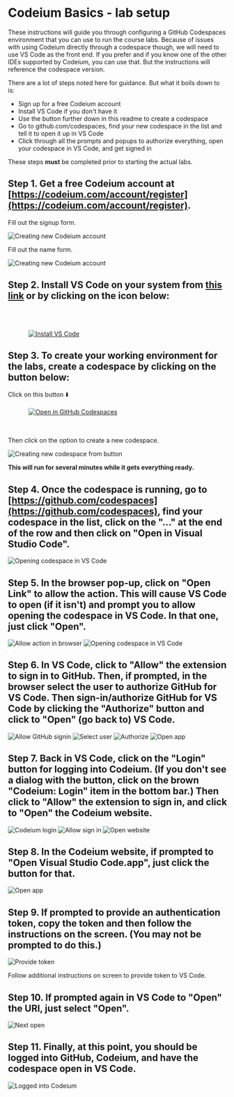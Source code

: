 
# Codeium Basics - lab setup

These instructions will guide you through configuring a GitHub Codespaces environment that you can use to run the course labs. Because of issues with using Codeium directly through a codespace though, we will need to use VS Code as the front end. 
If you prefer and if you know one of the other IDEs supported by Codeium, you can use that. But the instructions will reference the codespace version.

There are a lot of steps noted here for guidance. But what it boils down to is:
- Sign up for a free Codeium account
- Install VS Code if you don't have it
- Use the button further down in this readme to create a codespace
- Go to github.com/codespaces, find your new codespace in the list and tell it to open it up in VS Code
- Click through all the prompts and popups to authorize everything, open your codespace in VS Code, and get signed in

These steps **must** be completed prior to starting the actual labs.

## Step 1. Get a free Codeium account at [https://codeium.com/account/register](https://codeium.com/account/register).

Fill out the signup form.

![Creating new Codeium account](./images/cb12.png?raw=true "Creating new Codeium account")

Fill out the name form.

![Creating new Codeium account](./images/cb13.png?raw=true "Creating new Codeium account")

## Step 2. Install VS Code on your system from [this link](https://code.visualstudio.com/download) or by clicking on the icon below:

<br/><br/>

&nbsp;&nbsp;&nbsp;&nbsp;&nbsp;&nbsp;&nbsp;&nbsp;&nbsp;&nbsp;&nbsp;&nbsp;[![Install VS Code](https://github.com/skillrepos/codeium-basics/blob/main/images/vscode.svg)](https://code.visualstudio.com/download)

## Step 3. To create your working environment for the labs, create a codespace by clicking on the button below:

Click on this button ⬇️
<br/><br/>
&nbsp;&nbsp;&nbsp;&nbsp;&nbsp;&nbsp;&nbsp;&nbsp;&nbsp;&nbsp;&nbsp;&nbsp;[![Open in GitHub Codespaces](https://github.com/codespaces/badge.svg)](https://codespaces.new/skillrepos/codeium-basics?quickstart=1)


<br/><br/>
Then click on the option to create a new codespace.

![Creating new codespace from button](./images/cb01.png?raw=true "Creating new codespace from button")

**This will run for several minutes while it gets everything ready.**

## Step 4. Once the codespace is running, go to [https://github.com/codespaces](https://github.com/codespaces), find your codespace in the list, click on the "..." at the end of the row and then click on "Open in Visual Studio Code".
  
![Opening codespace in VS Code](./images/cb02.png?raw=true "Opening codespace in VS Code")

## Step 5. In the browser pop-up, click on "Open Link" to allow the action. This will cause VS Code to open (if it isn't) and prompt you to allow opening the codespace in VS Code. In that one, just click "Open".

![Allow action in browser](./images/cb03.png?raw=true "Allow action in browser")
![Opening codespace in VS Code](./images/cb04.png?raw=true "Opening codespace in VS Code")

## Step 6. In VS Code, click to "Allow" the extension to sign in to GitHub. Then, if prompted, in the browser select the user to authorize GitHub for VS Code. Then sign-in/authorize GitHub for VS Code by clicking the "Authorize" button and click to "Open" (go back to) VS Code.

![Allow GitHub signin](./images/cb05.png?raw=true "Allow GitHub signin")
![Select user](./images/cb06.png?raw=true "Select user")
![Authorize](./images/cb07.png?raw=true "Authorize")
![Open app](./images/cb08.png?raw=true "Open app")

## Step 7. Back in VS Code, click on the "Login" button for logging into Codeium. (If you don't see a dialog with the button, click on the brown "Codeium: Login" item in the bottom bar.) Then click to "Allow" the extension to sign in, and click to "Open" the Codeium website.

![Codeium login](./images/cb09.png?raw=true "Codeium login")
![Allow sign in](./images/cb10.png?raw=true "Allow sign in")
![Open website](./images/cb11.png?raw=true "Open website")

## Step 8. In the Codeium website, if prompted to "Open Visual Studio Code.app", just click the button for that. 

![Open app](./images/cb15.png?raw=true "Open app")

## Step 9. If prompted to provide an authentication token, copy the token and then follow the instructions on the screen. (You may not be prompted to do this.)

![Provide token](./images/cb14.png?raw=true "Provide token")

Follow additional instructions on screen to provide token to VS Code.

## Step 10. If prompted again in VS Code to "Open" the URI, just select "Open". 

![Next open](./images/cb16.png?raw=true "Next open")

## Step 11. Finally, at this point, you should be logged into GitHub, Codeium, and have the codespace open in VS Code. 

![Logged into Codeium](./images/cb17.png?raw=true "Logged into Codeium")

